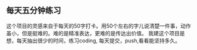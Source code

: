 ## 每天五分钟练习

这个项目的灵感来自于每天的50字打卡。用50个左右的字儿说清楚一件事，动作虽小，但是挺难的。难的是精准表达，更难的是传达出价值。
我建这个项目是想，每天抽出很少的时间，练习coding, 每天提交，push,看看能坚持多久。

